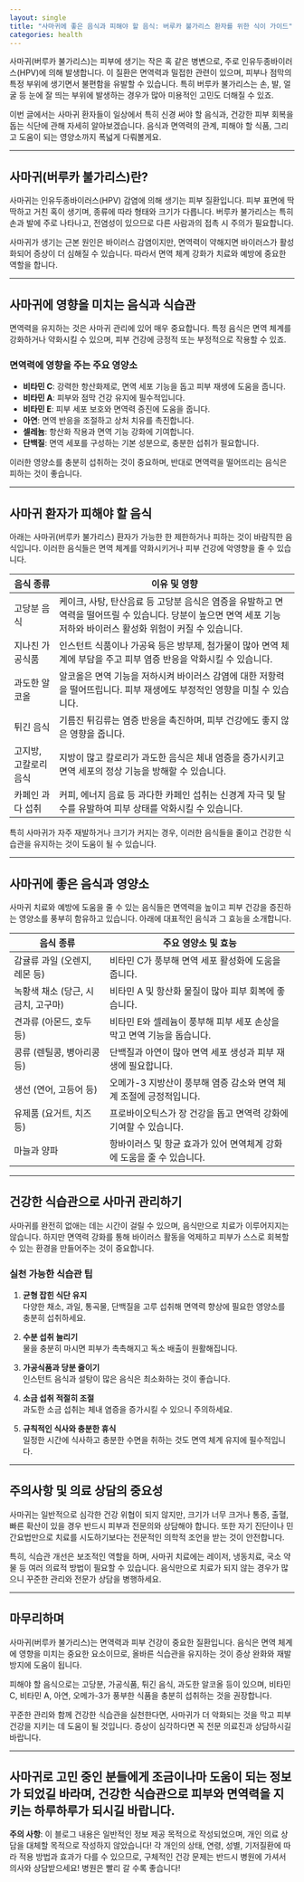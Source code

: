 ```yaml
---
layout: single
title: "사마귀에 좋은 음식과 피해야 할 음식: 버루카 불가리스 환자를 위한 식이 가이드"
categories: health
---
```

사마귀(버루카 불가리스)는 피부에 생기는 작은 혹 같은 병변으로, 주로 인유두종바이러스(HPV)에 의해 발생합니다. 이 질환은 면역력과 밀접한 관련이 있으며, 피부나 점막의 특정 부위에 생기면서 불편함을 유발할 수 있습니다. 특히 버루카 불가리스는 손, 발, 얼굴 등 눈에 잘 띄는 부위에 발생하는 경우가 많아 미용적인 고민도 더해질 수 있죠.

이번 글에서는 사마귀 환자들이 일상에서 특히 신경 써야 할 음식과, 건강한 피부 회복을 돕는 식단에 관해 자세히 알아보겠습니다. 음식과 면역력의 관계, 피해야 할 식품, 그리고 도움이 되는 영양소까지 폭넓게 다뤄볼게요.

---

## 사마귀(버루카 불가리스)란?

사마귀는 인유두종바이러스(HPV) 감염에 의해 생기는 피부 질환입니다. 피부 표면에 딱딱하고 거친 혹이 생기며, 종류에 따라 형태와 크기가 다릅니다. 버루카 불가리스는 특히 손과 발에 주로 나타나고, 전염성이 있으므로 다른 사람과의 접촉 시 주의가 필요합니다.

사마귀가 생기는 근본 원인은 바이러스 감염이지만, 면역력이 약해지면 바이러스가 활성화되어 증상이 더 심해질 수 있습니다. 따라서 면역 체계 강화가 치료와 예방에 중요한 역할을 합니다.

---

## 사마귀에 영향을 미치는 음식과 식습관

면역력을 유지하는 것은 사마귀 관리에 있어 매우 중요합니다. 특정 음식은 면역 체계를 강화하거나 약화시킬 수 있으며, 피부 건강에 긍정적 또는 부정적으로 작용할 수 있죠. 

### 면역력에 영향을 주는 주요 영양소

- **비타민 C**: 강력한 항산화제로, 면역 세포 기능을 돕고 피부 재생에 도움을 줍니다.
- **비타민 A**: 피부와 점막 건강 유지에 필수적입니다.
- **비타민 E**: 피부 세포 보호와 면역력 증진에 도움을 줍니다.
- **아연**: 면역 반응을 조절하고 상처 치유를 촉진합니다.
- **셀레늄**: 항산화 작용과 면역 기능 강화에 기여합니다.
- **단백질**: 면역 세포를 구성하는 기본 성분으로, 충분한 섭취가 필요합니다.

이러한 영양소를 충분히 섭취하는 것이 중요하며, 반대로 면역력을 떨어뜨리는 음식은 피하는 것이 좋습니다.

---

## 사마귀 환자가 피해야 할 음식

아래는 사마귀(버루카 불가리스) 환자가 가능한 한 제한하거나 피하는 것이 바람직한 음식입니다. 이러한 음식들은 면역 체계를 약화시키거나 피부 건강에 악영향을 줄 수 있습니다.

| 음식 종류         | 이유 및 영향                                                         |
|------------------|------------------------------------------------------------------|
| 고당분 음식       | 케이크, 사탕, 탄산음료 등 고당분 음식은 염증을 유발하고 면역력을 떨어뜨릴 수 있습니다. 당분이 높으면 면역 세포 기능 저하와 바이러스 활성화 위험이 커질 수 있습니다. |
| 지나친 가공식품   | 인스턴트 식품이나 가공육 등은 방부제, 첨가물이 많아 면역 체계에 부담을 주고 피부 염증 반응을 악화시킬 수 있습니다.             |
| 과도한 알코올     | 알코올은 면역 기능을 저하시켜 바이러스 감염에 대한 저항력을 떨어뜨립니다. 피부 재생에도 부정적인 영향을 미칠 수 있습니다. |
| 튀긴 음식        | 기름진 튀김류는 염증 반응을 촉진하며, 피부 건강에도 좋지 않은 영향을 줍니다.                              |
| 고지방, 고칼로리 음식 | 지방이 많고 칼로리가 과도한 음식은 체내 염증을 증가시키고 면역 세포의 정상 기능을 방해할 수 있습니다.                 |
| 카페인 과다 섭취 | 커피, 에너지 음료 등 과다한 카페인 섭취는 신경계 자극 및 탈수를 유발하여 피부 상태를 악화시킬 수 있습니다.            |

특히 사마귀가 자주 재발하거나 크기가 커지는 경우, 이러한 음식들을 줄이고 건강한 식습관을 유지하는 것이 도움이 될 수 있습니다.

---

## 사마귀에 좋은 음식과 영양소

사마귀 치료와 예방에 도움을 줄 수 있는 음식들은 면역력을 높이고 피부 건강을 증진하는 영양소를 풍부히 함유하고 있습니다. 아래에 대표적인 음식과 그 효능을 소개합니다.

| 음식 종류           | 주요 영양소 및 효능                                                  |
|--------------------|-------------------------------------------------------------------|
| 감귤류 과일 (오렌지, 레몬 등) | 비타민 C가 풍부해 면역 세포 활성화에 도움을 줍니다.                                 |
| 녹황색 채소 (당근, 시금치, 고구마) | 비타민 A 및 항산화 물질이 많아 피부 회복에 좋습니다.                                 |
| 견과류 (아몬드, 호두 등) | 비타민 E와 셀레늄이 풍부해 피부 세포 손상을 막고 면역 기능을 돕습니다.                  |
| 콩류 (렌틸콩, 병아리콩 등) | 단백질과 아연이 많아 면역 세포 생성과 피부 재생에 필요합니다.                            |
| 생선 (연어, 고등어 등) | 오메가-3 지방산이 풍부해 염증 감소와 면역 체계 조절에 긍정적입니다.                        |
| 유제품 (요거트, 치즈 등) | 프로바이오틱스가 장 건강을 돕고 면역력 강화에 기여할 수 있습니다.                      |
| 마늘과 양파          | 항바이러스 및 항균 효과가 있어 면역체계 강화에 도움을 줄 수 있습니다.                     |

---

## 건강한 식습관으로 사마귀 관리하기

사마귀를 완전히 없애는 데는 시간이 걸릴 수 있으며, 음식만으로 치료가 이루어지지는 않습니다. 하지만 면역력 강화를 통해 바이러스 활동을 억제하고 피부가 스스로 회복할 수 있는 환경을 만들어주는 것이 중요합니다.

### 실천 가능한 식습관 팁

1. **균형 잡힌 식단 유지**  
   다양한 채소, 과일, 통곡물, 단백질을 고루 섭취해 면역력 향상에 필요한 영양소를 충분히 섭취하세요.

2. **수분 섭취 늘리기**  
   물을 충분히 마시면 피부가 촉촉해지고 독소 배출이 원활해집니다.

3. **가공식품과 당분 줄이기**  
   인스턴트 음식과 설탕이 많은 음식은 최소화하는 것이 좋습니다.

4. **소금 섭취 적절히 조절**  
   과도한 소금 섭취는 체내 염증을 증가시킬 수 있으니 주의하세요.

5. **규칙적인 식사와 충분한 휴식**  
   일정한 시간에 식사하고 충분한 수면을 취하는 것도 면역 체계 유지에 필수적입니다.

---

## 주의사항 및 의료 상담의 중요성

사마귀는 일반적으로 심각한 건강 위협이 되지 않지만, 크기가 너무 크거나 통증, 출혈, 빠른 확산이 있을 경우 반드시 피부과 전문의와 상담해야 합니다. 또한 자기 진단이나 민간요법만으로 치료를 시도하기보다는 전문적인 의학적 조언을 받는 것이 안전합니다.

특히, 식습관 개선은 보조적인 역할을 하며, 사마귀 치료에는 레이저, 냉동치료, 국소 약물 등 여러 의료적 방법이 필요할 수 있습니다. 음식만으로 치료가 되지 않는 경우가 많으니 꾸준한 관리와 전문가 상담을 병행하세요.

---

## 마무리하며

사마귀(버루카 불가리스)는 면역력과 피부 건강이 중요한 질환입니다. 음식은 면역 체계에 영향을 미치는 중요한 요소이므로, 올바른 식습관을 유지하는 것이 증상 완화와 재발 방지에 도움이 됩니다. 

피해야 할 음식으로는 고당분, 가공식품, 튀긴 음식, 과도한 알코올 등이 있으며, 비타민 C, 비타민 A, 아연, 오메가-3가 풍부한 식품을 충분히 섭취하는 것을 권장합니다.

꾸준한 관리와 함께 건강한 식습관을 실천한다면, 사마귀가 더 악화되는 것을 막고 피부 건강을 지키는 데 도움이 될 것입니다. 증상이 심각하다면 꼭 전문 의료진과 상담하시길 바랍니다.

---

사마귀로 고민 중인 분들에게 조금이나마 도움이 되는 정보가 되었길 바라며, 건강한 식습관으로 피부와 면역력을 지키는 하루하루가 되시길 바랍니다.
---

**주의 사항**: 이 블로그 내용은 일반적인 정보 제공 목적으로 작성되었으며, 개인 의료 상담을 대체할 목적으로 작성하지 않았습니다! 각 개인의 상태, 연령, 성별, 기저질환에 따라 적용 방법과 효과가 다를 수 있으므로, 구체적인 건강 문제는 반드시 병원에 가셔서 의사와 상담받으세요! 병원은 빨리 갈 수록 좋습니다!
